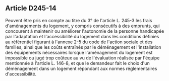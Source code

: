 ## Article D245-14

Peuvent être pris en compte au titre du 3° de l'article L. 245-3 les frais d'aménagements du logement, y
compris consécutifs à des emprunts, qui concourent à maintenir ou améliorer l'autonomie de la personne
handicapée par l'adaptation et l'accessibilité du logement dans les conditions définies au référentiel figurant
à l'annexe 2-5 du code de l'action sociale et des familles, ainsi que les coûts entraînés par le déménagement
et l'installation des équipements nécessaires lorsque l'aménagement du logement est impossible ou jugé trop
coûteux au vu de l'évaluation réalisée par l'équipe mentionnée à l'article L. 146-8, et que le demandeur fait le
choix d'un déménagement dans un logement répondant aux normes réglementaires d'accessibilité.

